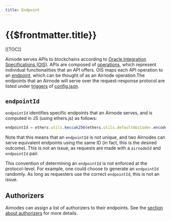 ```yaml
---
title: Endpoint
---
```


# {{$frontmatter.title}}

<TocHeader />
[[TOC]]

Airnode serves APIs to blockchains according to [Oracle Integration Specifications (OIS)](../../specifications/ois.md).
APIs are composed of [operations](../../specifications/ois.md#_4-4-paths), which represent individual functionalities that an API offers. OIS maps each API operation to an [endpoint](../../specifications/ois.md#_5-endpoints), which can be thought of as an Airnode operation.The endpoints that an Airnode will serve over the request–response protocol are listed under [triggers](../../deployment-files/config-json.md#triggers) of [config.json](../../deployment-files/config-json.md).

## `endpointId`

`endpointId` identifies specific endpoints that an Airnode serves, and is computed in JS (using ethers.js) as follows:

```js
endpointId = ethers.utils.keccak256(ethers.utils.defaultAbiCoder.encode(['string'], [`${OIS_NAME}/${ENDPOINT_NAME}`]));
```

Note that this means that an `endpointId` is not unique, and two Airnodes can serve equivalent endpoints using the same ID (in fact, this is the desired outcome). This is not an issue, as requests are made with a `airnodeId` and `endpointId` pair.

This convention of determining an `endpointId` is not enforced at the protocol-level. For example, one could choose to generate an `endpointId` randomly. As long as requesters use the correct `endpointId`, this is not an issue.

## Authorizers

Airnodes can assign a list of authorizers to their endpoints.
See the [section about authorizers](authorizer.md) for more details.
